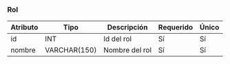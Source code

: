 ### Rol

Atributo | Tipo | Descripción | Requerido | Único
-- | -- | -- | -- | --
id | INT |Id del rol | Sí | Sí
nombre | VARCHAR(150) |Nombre del rol| Sí | Sí
